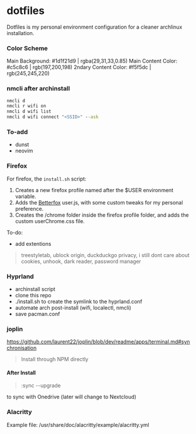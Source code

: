 # dotfiles
Dotfiles is my personal environment configuration for a cleaner archlinux installation.

### Color Scheme

Main Background: 	#1d1f21d9 | rgba(29,31,33,0.85)
Main Content Color: 	#c5c8c6   | rgb(197,200,198)
2ndary Content Color: 	#f5f5dc   | rgb(245,245,220)

### nmcli after archinstall

```cmd
nmcli d
nmcli r wifi on
nmcli d wifi list
nmcli d wifi connect "<SSID>" --ask
```

### To-add
- dunst
- neovim

### Firefox

For firefox, the `install.sh` script:

1. Creates a new firefox profile named after the $USER environment variable.
2. Adds the [Betterfox](https://github.com/yokoffing/Betterfox) user.js, with some custom tweaks for my personal preference.
3. Creates the /chrome folder inside the firefox profile folder, and adds the custom userChrome.css file.

To-do:
- add extentions
> treestyletab, ublock origin, duckduckgo privacy, i still dont care about cookies, unhook, dark reader, password manager

### Hyprland
- archinstall script
- clone this repo
- ./install.sh to create the symlink to the hyprland.conf
- automate arch post-install (wifi, localectl, nmcli)
- save pacman.conf

### joplin

https://github.com/laurent22/joplin/blob/dev/readme/apps/terminal.md#synchronisation

> Install through NPM directly

#### After Install

> :sync --upgrade

to sync with Onedrive (later will change to Nextcloud)

### Alacritty

Example file: /usr/share/doc/alacritty/example/alacritty.yml


